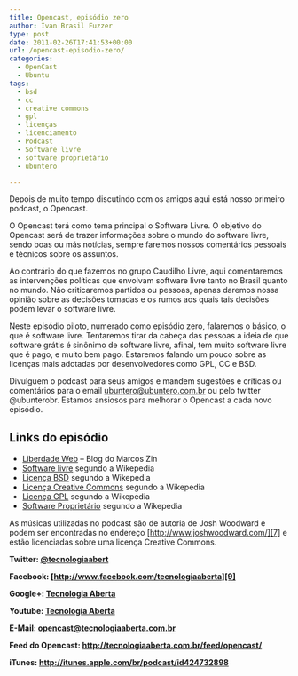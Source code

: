 ```yaml
---
title: Opencast, episódio zero
author: Ivan Brasil Fuzzer
type: post
date: 2011-02-26T17:41:53+00:00
url: /opencast-episodio-zero/
categories:
  - OpenCast
  - Ubuntu
tags:
  - bsd
  - cc
  - creative commons
  - gpl
  - licenças
  - licenciamento
  - Podcast
  - Software livre
  - software proprietário
  - ubuntero

---
```

Depois de muito tempo discutindo com os amigos aqui está nosso primeiro podcast, o Opencast.

O Opencast terá como tema principal o Software Livre. O objetivo do Opencast será de trazer informações sobre o mundo do software livre, sendo boas ou más notícias, sempre faremos nossos comentários pessoais e técnicos sobre os assuntos.

Ao contrário do que fazemos no grupo Caudilho Livre, aqui comentaremos as intervenções políticas que envolvam software livre tanto no Brasil quanto no mundo. Não criticaremos partidos ou pessoas, apenas daremos nossa opinião sobre as decisões tomadas e os rumos aos quais tais decisões podem levar o software livre.

Neste episódio piloto, numerado como episódio zero, falaremos o básico, o que é software livre. Tentaremos tirar da cabeça das pessoas a ideia de que software grátis é sinônimo de software livre, afinal, tem muito software livre que é pago, e muito bem pago. Estaremos falando um pouco sobre as licenças mais adotadas por desenvolvedores como GPL, CC e BSD.

Divulguem o podcast para seus amigos e mandem sugestões e críticas ou comentários para o email ubuntero@ubuntero.com.br ou pelo twitter @ubunterobr. Estamos ansiosos para melhorar o Opencast a cada novo episódio.

## Links do episódio

  * [Liberdade Web][1] &#8211; Blog do Marcos Zin
  * [Software livre][2] segundo a Wikepedia
  * [Licença BSD][3] segundo a Wikepedia
  * [Licença Creative Commons][4] segundo a Wikepedia
  * [Licença GPL][5] segundo a Wikepedia
  * [Software Proprietário][6] segundo a Wikepedia

As músicas utilizadas no podcast são de autoria de Josh Woodward e podem ser encontradas no endereço [http://www.joshwoodward.com/][7] e estão licenciadas sobre uma licença Creative Commons.

**Twitter: [@tecnologiaabert][8]**

**Facebook: [http://www.facebook.com/tecnologiaaberta][9]**

**Google+: [Tecnologia Aberta][10]**

**Youtube: [Tecnologia Aberta][11]**

**E-Mail: <opencast@tecnologiaaberta.com.br>**

**Feed do Opencast: <http://tecnologiaaberta.com.br/feed/opencast/>**

**iTunes: <a href="http://itunes.apple.com/br/podcast/id424732898" target="_blank" rel="nofollow">http://itunes.apple.com/br/podcast/id424732898</a>**

 [1]: http://liberdadeweb.blogspot.com/ "Blog do Marcos Zin"
 [2]: http://pt.wikipedia.org/wiki/Software_livre "Software livre segundo a Wikepedia"
 [3]: http://pt.wikipedia.org/wiki/Licen%C3%A7a_BSD
 [4]: http://pt.wikipedia.org/wiki/Creative_Commons
 [5]: http://pt.wikipedia.org/wiki/GNU_General_Public_License
 [6]: http://pt.wikipedia.org/wiki/Software_propriet%C3%A1rio
 [7]: http://www.joshwoodward.com/ "Josh Woodward"
 [8]: http://twitter.com/tecnologiaabert
 [9]: https://www.facebook.com/tecnologiaaberta
 [10]: https://plus.google.com/u/0/b/114491525240353631044/114491525240353631044/about
 [11]: http://youtube.com/tecnologiaaberta